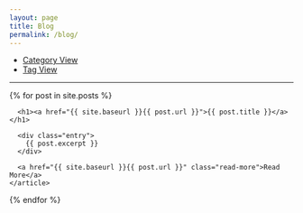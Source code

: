```yaml
---
layout: page
title: Blog
permalink: /blog/
---
```


<ul>
  <li><a href="{{ site.baseurl }}/categoryview/">Category View</a></li>
  <li><a href="{{ site.baseurl }}/tagview/">Tag View</a></li>
</ul>

<hr>

<div class="posts">
  {% for post in site.posts %}
    <article class="post">

      <h1><a href="{{ site.baseurl }}{{ post.url }}">{{ post.title }}</a></h1>

      <div class="entry">
        {{ post.excerpt }}
      </div>

      <a href="{{ site.baseurl }}{{ post.url }}" class="read-more">Read More</a>
    </article>
  {% endfor %}
</div>
